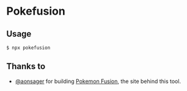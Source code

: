 # Pokefusion

## Usage

```
$ npx pokefusion
```

## Thanks to

- [@aonsager](https://twitter.com/) for building [Pokemon Fusion](https://pokemon.alexonsager.net/), the site behind this tool.
